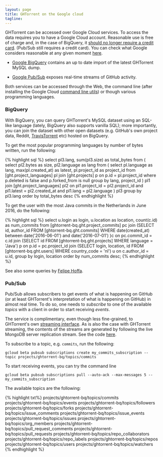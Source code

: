 ```yaml
---
layout: page
title: GHTorrent on the Google cloud
tagline:
---
```


GHTorrent can be accessed over Google Cloud services. To access the data
requires you to have a Google Cloud account. Reasonable use is free of charge
and, in the case of BigQuery, it [should no longer require a credit
card](https://cloud.google.com/blog/big-data/2017/01/how-to-run-a-terabyte-of-google-bigquery-queries-each-month-without-a-credit-card). (Pub/Sub still requires a credit card). You can check what Google considers reasonable at any given moment
[here](https://cloud.google.com/pricing/free).

* [Google BigQuery](https://bigquery.cloud.google.com/dataset/ghtorrent-bq:ght)
  contains an up to date import of the latest GHTorrent MySQL dump.

* [Google Pub/Sub](https://console.cloud.google.com/cloudpubsub/topicList?project=ghtorrent-bq) exposes real-time streams of GitHub activity.

Both services can be accessed through the Web, the command line (after
installing the Google Cloud [command line utils](https://cloud.google.com/sdk/)) or though various programming languages.

### BigQuery

With BigQuery, you can query GHTorrent's MySQL dataset using an SQL-like
language (lately, BigQuery also supports vanilla SQL); more importantly, you can 
join the dataset with other open datasets (e.g. GitHub's own project data, Reddit, 
[TravisTorrent](https://travistorrent.testroots.org/page_access/) etc) hosted on BigQuery.

To get the most popular programming languages by number of bytes written,
run the following:

{% highlight sql %}
select pl3.lang, sum(pl3.size) as total_bytes
from (
  select pl2.bytes as size, pl2.language as lang
  from (
    select pl.language as lang, max(pl.created_at) as latest, pl.project_id as project_id
    from [ght.project_languages] pl
      join [ght.projects] p on p.id = pl.project_id
    where p.deleted is false
      and p.forked_from is null
    group by lang, project_id
  ) pl1 join [ght.project_languages] pl2 on pl1.project_id = pl2.project_id
                                        and pl1.latest = pl2.created_at
                                        and pl1.lang = pl2.language
) pl3
group by pl3.lang
order by total_bytes desc
{% endhighlight %}

To get the user with the most Java commits in the Netherlands in June 2016,
do the following:

{% highlight sql %}
select u.login as login, u.location as location, count(c.id) as num_commits
from [ghtorrent-bq.ght.project_commits] pc join
     (SELECT id, author_id FROM [ghtorrent-bq.ght.commits] WHERE
     date(created_at) between date('2016-06-01')
                          and date('2016-07-01') )c on pc.commit_id = c.id join
     (SELECT id
     FROM [ghtorrent-bq.ght.projects] WHERE language = 'Java') p on p.id = pc.project_id join
     (SELECT login, location, id
     FROM [ghtorrent-bq.ght.users]
     WHERE country_code = 'nl') u on c.author_id = u.id,
group by login, location
order by num_commits desc;
{% endhighlight %}

See also some queries by [Felipe Hoffa](https://medium.com/@hoffa/github-top-countries-201608-13f642493773).

### Pub/Sub

Pub/Sub allows subscribers to get events of what is happening on GitHub (or at
least GHTorrent's interpretation of what is happening on GitHub) in almost real time. 
To do so, one needs to *subscribe* to one of the available *topics* with
a client in order to start receiving *events*.

The service is complimentary, even though less fine-grained, to GHTorrent's own
[streaming interface](streaming.html). As is also the case with GHTorrent
streaming, the contents of the streams are generated by following the live
MongoDB server replication stream. See the code [here](https://github.com/ghtorrent/ghtorrent-streaming).

To subscribe to a topic, e.g. `commits`, run the following:

```
gcloud beta pubsub subscriptions create my_commits_subscription --topic projects/ghtorrent-bq/topics/commits
```

To start receiving events, you can try the command line

```
gcloud beta pubsub subscriptions pull --auto-ack --max-messages 5 -- my_commits_subscription
```

The available topics are the following:

{% highlight txt%}
projects/ghtorrent-bq/topics/commits
projects/ghtorrent-bq/topics/events
projects/ghtorrent-bq/topics/followers
projects/ghtorrent-bq/topics/forks
projects/ghtorrent-bq/topics/issue_comments
projects/ghtorrent-bq/topics/issue_events
projects/ghtorrent-bq/topics/issues
projects/ghtorrent-bq/topics/org_members
projects/ghtorrent-bq/topics/pull_request_comments
projects/ghtorrent-bq/topics/pull_requests
projects/ghtorrent-bq/topics/repo_collaborators
projects/ghtorrent-bq/topics/repo_labels
projects/ghtorrent-bq/topics/repos
projects/ghtorrent-bq/topics/users
projects/ghtorrent-bq/topics/watchers
{% endhighlight %}

